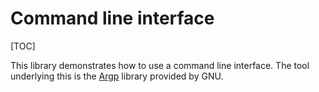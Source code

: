 # Command line interface

[TOC]

This library demonstrates how to use a 
command line interface. The tool underlying this
is the [Argp](https://www.gnu.org/software/libc/manual/html_node/Argp.html) 
library provided by GNU. 
